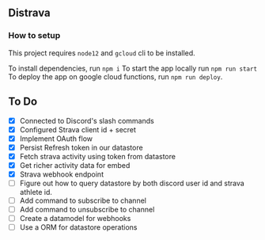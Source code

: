 ## Distrava

### How to setup

This project requires `node12` and `gcloud` cli to be installed.

To install dependencies, run `npm i`
To start the app locally run `npm run start`
To deploy the app on google cloud functions, run `npm run deploy`.

## To Do

- [x] Connected to Discord's slash commands
- [x] Configured Strava client id + secret
- [x] Implement OAuth flow
- [x] Persist Refresh token in our datastore
- [x] Fetch strava activity using token from datastore
- [x] Get richer activity data for embed
- [x] Strava webhook endpoint
- [ ] Figure out how to query datastore by both discord user id and strava athlete id.
- [ ] Add command to subscribe to channel
- [ ] Add command to unsubscribe to channel
- [ ] Create a datamodel for webhooks
- [ ] Use a ORM for datastore operations
